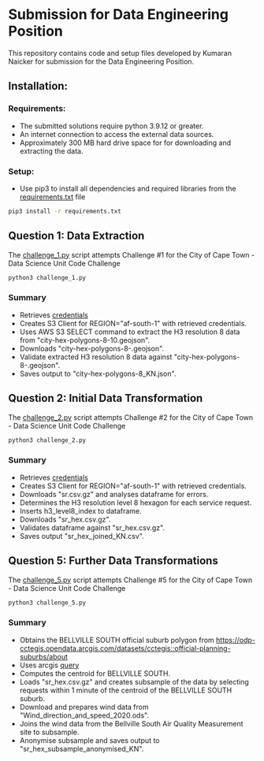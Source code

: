 # Submission for Data Engineering Position
This repository contains code and setup files developed by Kumaran Naicker for submission for the Data Engineering Position.

## Installation:
### Requirements:
- The submitted solutions require python 3.9.12 or greater.
- An internet connection to access the external data sources.
- Approximately 300 MB hard drive space for for downloading and extracting the data.

### Setup:
- Use pip3 to install all dependencies and required libraries from the [requirements.txt](https://github.com/data-engineer-za/ds_code_challenge/blob/main/submission/requirements.txt) file
```bash
pip3 install -r requirements.txt
```

## Question 1: Data Extraction
The [challenge_1.py](https://github.com/data-engineer-za/ds_code_challenge/blob/main/submission/challenge_1.py) script attempts Challenge #1 for the City of Cape Town - Data Science Unit Code Challenge
```bash
python3 challenge_1.py
```
### Summary
- Retrieves [credentials](https://cct-ds-code-challenge-input-data.s3.af-south-1.amazonaws.com/ds_code_challenge_creds.json)
- Creates S3 Client for REGION="af-south-1" with retrieved credentials.
- Uses AWS S3 SELECT command to extract the H3 resolution 8 data from "city-hex-polygons-8-10.geojson".
- Downloads "city-hex-polygons-8-.geojson".
- Validate extracted H3 resolution 8 data against "city-hex-polygons-8-.geojson".
- Saves output to "city-hex-polygons-8_KN.json".

## Question 2: Initial Data Transformation
The [challenge_2.py](https://github.com/data-engineer-za/ds_code_challenge/blob/main/submission/challenge_2.py) script attempts Challenge #2 for the City of Cape Town - Data Science Unit Code Challenge
```bash
python3 challenge_2.py
```
### Summary
- Retrieves [credentials](https://cct-ds-code-challenge-input-data.s3.af-south-1.amazonaws.com/ds_code_challenge_creds.json)
- Creates S3 Client for REGION="af-south-1" with retrieved credentials.
- Downloads "sr.csv.gz" and analyses dataframe for errors.
- Determines the H3 resolution level 8 hexagon for each service request.
- Inserts h3_level8_index to dataframe.
- Downloads "sr_hex.csv.gz".
- Validates dataframe against "sr_hex.csv.gz".
- Saves output "sr_hex_joined_KN.csv".

## Question 5: Further Data Transformations
The [challenge_5.py](https://github.com/data-engineer-za/ds_code_challenge/blob/main/submission/challenge_5.py) script attempts Challenge #5 for the City of Cape Town - Data Science Unit Code Challenge
```bash
python3 challenge_5.py
```
### Summary
- Obtains the BELLVILLE SOUTH official suburb polygon from https://odp-cctegis.opendata.arcgis.com/datasets/cctegis::official-planning-suburbs/about
- Uses arcgis [query](https://citymaps.capetown.gov.za/agsext1/rest/services/Theme_Based/Open_Data_Service/MapServer/75/query?where=&text=BELLVILLE+SOUTH&&featureEncoding=esriDefault&f=geojson) 
- Computes the centroid for BELLVILLE SOUTH.
- Loads "sr_hex.csv.gz" and creates subsample of the data by selecting requests within 1 minute of the centroid of the BELLVILLE SOUTH suburb.
- Download and prepares wind data from "Wind_direction_and_speed_2020.ods".
- Joins the wind data from the Bellville South Air Quality Measurement site to subsample.
- Anonymise subsample and saves output to "sr_hex_subsample_anonymised_KN". 